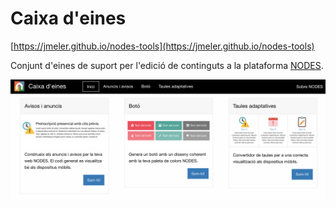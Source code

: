 # Caixa d'eines

[https://jmeler.github.io/nodes-tools](https://jmeler.github.io/nodes-tools)

Conjunt d'eines de suport per l'edició de continguts a la plataforma [NODES](https://agora.xtec.cat/nodes).

![Pàgina d'inici de la Caixa d'eines!](/images/grid_home.png "Pàgina d'inici de la Caixa d'eines")

